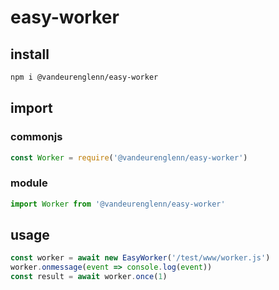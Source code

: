 # easy-worker

## install
```sh
npm i @vandeurenglenn/easy-worker
```
## import
### commonjs
```js
const Worker = require('@vandeurenglenn/easy-worker')
```

### module
```js
import Worker from '@vandeurenglenn/easy-worker'
```

## usage
```js
const worker = await new EasyWorker('/test/www/worker.js')
worker.onmessage(event => console.log(event))
const result = await worker.once(1)
```
